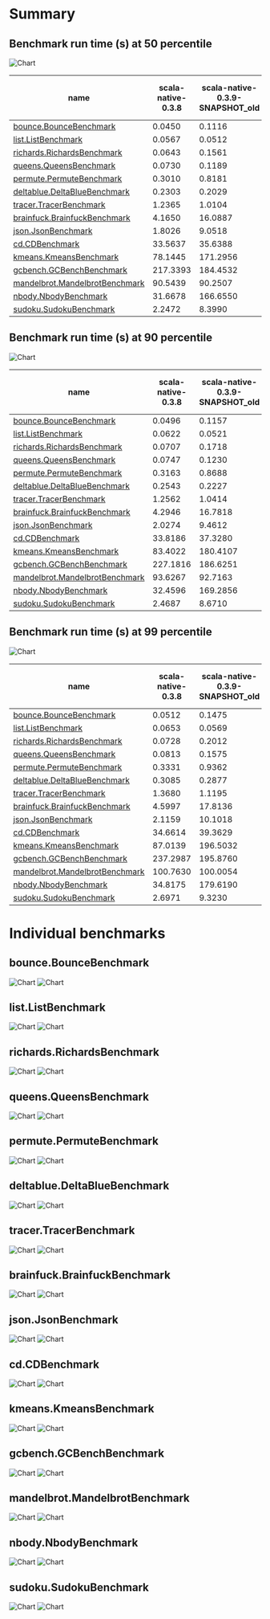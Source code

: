 # Summary
## Benchmark run time (s) at 50 percentile 
![Chart](relative_percentile_50.png)

|name | scala-native-0.3.8 | scala-native-0.3.9-SNAPSHOT_old |  | scala-native-0.3.9-SNAPSHOT | |
| -- | -- | -- | -- | -- | -- |
|[bounce.BounceBenchmark](#bouncebouncebenchmark)|0.0450|0.1116|+147.82%|0.1109|+146.14%|
|[list.ListBenchmark](#listlistbenchmark)|0.0567|0.0512|__-9.68%__|0.0510|__-10.05%__|
|[richards.RichardsBenchmark](#richardsrichardsbenchmark)|0.0643|0.1561|+142.76%|0.1554|+141.67%|
|[queens.QueensBenchmark](#queensqueensbenchmark)|0.0730|0.1189|+62.76%|0.1195|+63.65%|
|[permute.PermuteBenchmark](#permutepermutebenchmark)|0.3010|0.8181|+171.80%|0.8057|+167.67%|
|[deltablue.DeltaBlueBenchmark](#deltabluedeltabluebenchmark)|0.2303|0.2029|__-11.89%__|0.2057|__-10.66%__|
|[tracer.TracerBenchmark](#tracertracerbenchmark)|1.2365|1.0104|__-18.29%__|1.0245|__-17.14%__|
|[brainfuck.BrainfuckBenchmark](#brainfuckbrainfuckbenchmark)|4.1650|16.0887|+286.28%|16.1010|+286.58%|
|[json.JsonBenchmark](#jsonjsonbenchmark)|1.8026|9.0518|+402.16%|8.6960|+382.42%|
|[cd.CDBenchmark](#cdcdbenchmark)|33.5637|35.6388|+6.18%|35.7777|+6.60%|
|[kmeans.KmeansBenchmark](#kmeanskmeansbenchmark)|78.1445|171.2956|+119.20%|164.0224|+109.90%|
|[gcbench.GCBenchBenchmark](#gcbenchgcbenchbenchmark)|217.3393|184.4532|__-15.13%__|177.3804|__-18.39%__|
|[mandelbrot.MandelbrotBenchmark](#mandelbrotmandelbrotbenchmark)|90.5439|90.2507|__-0.32%__|89.7242|__-0.91%__|
|[nbody.NbodyBenchmark](#nbodynbodybenchmark)|31.6678|166.6550|+426.26%|171.2756|+440.85%|
|[sudoku.SudokuBenchmark](#sudokusudokubenchmark)|2.2472|8.3990|+273.75%|8.1184|+261.27%|
## Benchmark run time (s) at 90 percentile 
![Chart](relative_percentile_90.png)

|name | scala-native-0.3.8 | scala-native-0.3.9-SNAPSHOT_old |  | scala-native-0.3.9-SNAPSHOT | |
| -- | -- | -- | -- | -- | -- |
|[bounce.BounceBenchmark](#bouncebouncebenchmark)|0.0496|0.1157|+133.24%|0.1153|+132.57%|
|[list.ListBenchmark](#listlistbenchmark)|0.0622|0.0521|__-16.21%__|0.0517|__-16.86%__|
|[richards.RichardsBenchmark](#richardsrichardsbenchmark)|0.0707|0.1718|+142.98%|0.1709|+141.70%|
|[queens.QueensBenchmark](#queensqueensbenchmark)|0.0747|0.1230|+64.71%|0.1319|+76.72%|
|[permute.PermuteBenchmark](#permutepermutebenchmark)|0.3163|0.8688|+174.64%|0.8514|+169.14%|
|[deltablue.DeltaBlueBenchmark](#deltabluedeltabluebenchmark)|0.2543|0.2227|__-12.41%__|0.2179|__-14.31%__|
|[tracer.TracerBenchmark](#tracertracerbenchmark)|1.2562|1.0414|__-17.10%__|1.0440|__-16.89%__|
|[brainfuck.BrainfuckBenchmark](#brainfuckbrainfuckbenchmark)|4.2946|16.7818|+290.77%|16.4608|+283.29%|
|[json.JsonBenchmark](#jsonjsonbenchmark)|2.0274|9.4612|+366.66%|9.0781|+347.76%|
|[cd.CDBenchmark](#cdcdbenchmark)|33.8186|37.3280|+10.38%|36.3131|+7.38%|
|[kmeans.KmeansBenchmark](#kmeanskmeansbenchmark)|83.4022|180.4107|+116.31%|167.8540|+101.26%|
|[gcbench.GCBenchBenchmark](#gcbenchgcbenchbenchmark)|227.1816|186.6251|__-17.85%__|181.4256|__-20.14%__|
|[mandelbrot.MandelbrotBenchmark](#mandelbrotmandelbrotbenchmark)|93.6267|92.7163|__-0.97%__|92.5854|__-1.11%__|
|[nbody.NbodyBenchmark](#nbodynbodybenchmark)|32.4596|169.2856|+421.53%|174.8444|+438.65%|
|[sudoku.SudokuBenchmark](#sudokusudokubenchmark)|2.4687|8.6710|+251.24%|8.3635|+238.78%|
## Benchmark run time (s) at 99 percentile 
![Chart](relative_percentile_99.png)

|name | scala-native-0.3.8 | scala-native-0.3.9-SNAPSHOT_old |  | scala-native-0.3.9-SNAPSHOT | |
| -- | -- | -- | -- | -- | -- |
|[bounce.BounceBenchmark](#bouncebouncebenchmark)|0.0512|0.1475|+187.97%|0.1508|+194.40%|
|[list.ListBenchmark](#listlistbenchmark)|0.0653|0.0569|__-12.76%__|0.0566|__-13.28%__|
|[richards.RichardsBenchmark](#richardsrichardsbenchmark)|0.0728|0.2012|+176.41%|0.2124|+191.88%|
|[queens.QueensBenchmark](#queensqueensbenchmark)|0.0813|0.1575|+93.69%|0.1606|+97.47%|
|[permute.PermuteBenchmark](#permutepermutebenchmark)|0.3331|0.9362|+181.09%|0.9279|+178.60%|
|[deltablue.DeltaBlueBenchmark](#deltabluedeltabluebenchmark)|0.3085|0.2877|__-6.74%__|0.2565|__-16.87%__|
|[tracer.TracerBenchmark](#tracertracerbenchmark)|1.3680|1.1195|__-18.16%__|1.1355|__-17.00%__|
|[brainfuck.BrainfuckBenchmark](#brainfuckbrainfuckbenchmark)|4.5997|17.8136|+287.28%|17.7753|+286.45%|
|[json.JsonBenchmark](#jsonjsonbenchmark)|2.1159|10.1018|+377.42%|9.4792|+348.00%|
|[cd.CDBenchmark](#cdcdbenchmark)|34.6614|39.3629|+13.56%|39.0174|+12.57%|
|[kmeans.KmeansBenchmark](#kmeanskmeansbenchmark)|87.0139|196.5032|+125.83%|183.0590|+110.38%|
|[gcbench.GCBenchBenchmark](#gcbenchgcbenchbenchmark)|237.2987|195.8760|__-17.46%__|191.6265|__-19.25%__|
|[mandelbrot.MandelbrotBenchmark](#mandelbrotmandelbrotbenchmark)|100.7630|100.0054|__-0.75%__|99.9938|__-0.76%__|
|[nbody.NbodyBenchmark](#nbodynbodybenchmark)|34.8175|179.6190|+415.89%|186.2449|+434.92%|
|[sudoku.SudokuBenchmark](#sudokusudokubenchmark)|2.6971|9.3230|+245.67%|8.9656|+232.42%|
# Individual benchmarks
## bounce.BounceBenchmark
![Chart](percentile_bounce.BounceBenchmark.png)
![Chart](example_run_3_bounce.BounceBenchmark.png)
## list.ListBenchmark
![Chart](percentile_list.ListBenchmark.png)
![Chart](example_run_3_list.ListBenchmark.png)
## richards.RichardsBenchmark
![Chart](percentile_richards.RichardsBenchmark.png)
![Chart](example_run_3_richards.RichardsBenchmark.png)
## queens.QueensBenchmark
![Chart](percentile_queens.QueensBenchmark.png)
![Chart](example_run_3_queens.QueensBenchmark.png)
## permute.PermuteBenchmark
![Chart](percentile_permute.PermuteBenchmark.png)
![Chart](example_run_3_permute.PermuteBenchmark.png)
## deltablue.DeltaBlueBenchmark
![Chart](percentile_deltablue.DeltaBlueBenchmark.png)
![Chart](example_run_3_deltablue.DeltaBlueBenchmark.png)
## tracer.TracerBenchmark
![Chart](percentile_tracer.TracerBenchmark.png)
![Chart](example_run_3_tracer.TracerBenchmark.png)
## brainfuck.BrainfuckBenchmark
![Chart](percentile_brainfuck.BrainfuckBenchmark.png)
![Chart](example_run_3_brainfuck.BrainfuckBenchmark.png)
## json.JsonBenchmark
![Chart](percentile_json.JsonBenchmark.png)
![Chart](example_run_3_json.JsonBenchmark.png)
## cd.CDBenchmark
![Chart](percentile_cd.CDBenchmark.png)
![Chart](example_run_3_cd.CDBenchmark.png)
## kmeans.KmeansBenchmark
![Chart](percentile_kmeans.KmeansBenchmark.png)
![Chart](example_run_3_kmeans.KmeansBenchmark.png)
## gcbench.GCBenchBenchmark
![Chart](percentile_gcbench.GCBenchBenchmark.png)
![Chart](example_run_3_gcbench.GCBenchBenchmark.png)
## mandelbrot.MandelbrotBenchmark
![Chart](percentile_mandelbrot.MandelbrotBenchmark.png)
![Chart](example_run_3_mandelbrot.MandelbrotBenchmark.png)
## nbody.NbodyBenchmark
![Chart](percentile_nbody.NbodyBenchmark.png)
![Chart](example_run_3_nbody.NbodyBenchmark.png)
## sudoku.SudokuBenchmark
![Chart](percentile_sudoku.SudokuBenchmark.png)
![Chart](example_run_3_sudoku.SudokuBenchmark.png)
